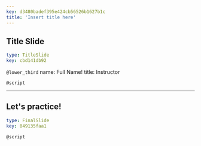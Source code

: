 ```yaml
---
key: d3480badef395e424cb56526b1627b1c
title: 'Insert title here'
---
```


## Title Slide

```yaml
type: TitleSlide
key: cbd141db92
```

`@lower_third`
name: Full Name!
title: Instructor

`@script`


---

## Let's practice!

```yaml
type: FinalSlide
key: 049135faa1
```

`@script`
